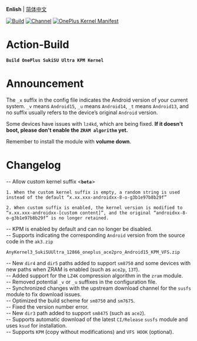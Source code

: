 **Enlish** | [简体中文](README.md)

[![Build](https://img.shields.io/badge/GitHub%20Actions-Build-181717?logo=github&logoColor=white&style=flat-square)](https://github.com/Numbersf/Action-Build/actions/workflows/Build%20SukiSU%20Ultra%20OnePlus.yml) [![Channel](https://img.shields.io/badge/Follow-Telegram-blue.svg?logo=telegram)](https://t.me/taichi91) [![OnePlus Kernel Manifest](https://img.shields.io/badge/OnePlus%20Kernel%20Manifest-EB0029?logo=oneplus&logoColor=white&style=flat-square)](https://github.com/OnePlusOSS/kernel_manifest)

# Action-Build
**```Build OnePlus SukiSU Ultra KPM Kernel```**

# Announcement

The `_x` suffix in the config file indicates the Android version of your current system. `_v` means `Android15`, `_u` means `Android14`, `_t` means `Android13`, and no suffix usually refers to the device’s original `Android` version.

Some devices have issues with `lz4kd`, which are being fixed. **If it doesn't boot, please don't enable the `ZRAM algorithm` yet.**

Remember to install the module with **volume down**.

# Changelog
-- Allow custom kernel suffix  <**`beta`**>
```
1. When the custom kernel suffix is empty, a random string is used instead of the default “x.xx.xxx-androidxx-8-o-g3b1e97b8b29f”
 
2. When custom suffix is enabled, the kernel version is modified to “x.xx.xxx-androidxx-[custom content]”, and the original “androidxx-8-o-g3b1e97b8b29f” is no longer retained.
```
-- KPM is enabled by default and can no longer be disabled.  
-- Supports indicating the corresponding `Android` version from the source code in the `ak3.zip`
```
AnyKernel3_SukiSUUltra_12866_oneplus_ace2pro_Android15_KPM_VFS.zip
```
-- New `dir4` and `dir5` paths added to support `sm8750` and some devices with new paths when ZRAM is enabled (such as `ace2p`, `13T`).  
-- Added support for the `LZ4K` compression algorithm in the `zram` module.  
-- Removed potential `_v` or `_u` suffixes in the configuration file.  
-- Synchronized changes with the upstream download channel for the `susfs` module to fix download issues.  
-- Optimized the build scheme for `sm8750` and `sm7675`.  
-- Fixed the version number error.  
-- New `dir3` path added to support `sm8475` (such as `ace2`).  
-- Supports automatic download of the latest `CI/Release` `susfs` module and uses `ksud` for installation.  
-- Supports `KPM` (copy without modifications) and `VFS HOOK` (optional).